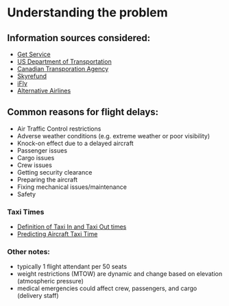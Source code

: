 # Understanding the problem

## Information sources considered:

- [Get Service](https://www.getservice.com/blog/why-is-my-flight-delayed/)
- [US Department of Transportation](https://www.transtats.bts.gov/OT_Delay/OT_DelayCause1.asp?20=E)
- [Canadian Transporation Agency](https://otc-cta.gc.ca/eng/publication/flight-delays-and-cancellations-a-guide)
- [Skyrefund](https://skyrefund.com/en/blog/ten-reasons-for-flight-delays)
- [iFly](https://www.ifly.com/flying-info-and-tips/flight-delay-causes)
- [Alternative Airlines](https://www.alternativeairlines.com/blog/flight-delay-causes)

## Common reasons for flight delays:

- Air Traffic Control restrictions
- Adverse weather conditions (e.g. extreme weather or poor visibility)
- Knock-on effect due to a delayed aircraft
- Passenger issues
- Cargo issues
- Crew issues
- Getting security clearance
- Preparing the aircraft
- Fixing mechanical issues/maintenance
- Safety

### Taxi Times
- [Definition of Taxi In and Taxi Out times](https://aviation.stackexchange.com/questions/45190/what-is-the-exact-definition-of-taxi-time)
- [Predicting Aircraft Taxi Time](https://towardsdatascience.com/predicting-aircraft-taxi-time-6c4eaa402d77)


### Other notes:

- typically 1 flight attendant per 50 seats
- weight restrictions (MTOW) are dynamic and change based on elevation (atmospheric pressure)
- medical emergencies could affect crew, passengers, and cargo (delivery staff)
